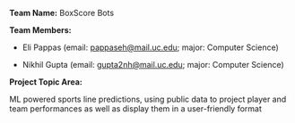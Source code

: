 **Team Name:** BoxScore Bots  



**Team Members:**  

  - Eli Pappas (email: pappaseh@mail.uc.edu; major: Computer Science)  

  - Nikhil Gupta (email: gupta2nh@mail.uc.edu; major: Computer Science)  



**Project Topic Area:**  

ML powered sports line predictions, using public data to project player and team performances as well as display them in a user-friendly format



